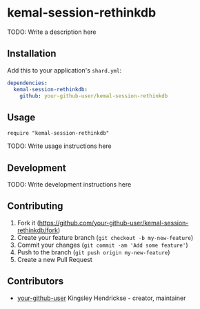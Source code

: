 # kemal-session-rethinkdb

TODO: Write a description here

## Installation

Add this to your application's `shard.yml`:

```yaml
dependencies:
  kemal-session-rethinkdb:
    github: your-github-user/kemal-session-rethinkdb
```

## Usage

```crystal
require "kemal-session-rethinkdb"
```

TODO: Write usage instructions here

## Development

TODO: Write development instructions here

## Contributing

1. Fork it (<https://github.com/your-github-user/kemal-session-rethinkdb/fork>)
2. Create your feature branch (`git checkout -b my-new-feature`)
3. Commit your changes (`git commit -am 'Add some feature'`)
4. Push to the branch (`git push origin my-new-feature`)
5. Create a new Pull Request

## Contributors

- [your-github-user](https://github.com/your-github-user) Kingsley Hendrickse - creator, maintainer
